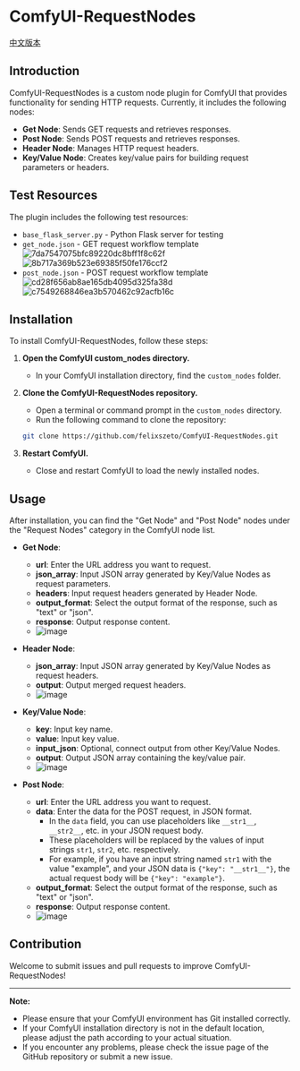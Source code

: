 # ComfyUI-RequestNodes

[中文版本](README_zh.md)

## Introduction

ComfyUI-RequestNodes is a custom node plugin for ComfyUI that provides functionality for sending HTTP requests. Currently, it includes the following nodes:

*   **Get Node**: Sends GET requests and retrieves responses.
*   **Post Node**: Sends POST requests and retrieves responses.
*   **Header Node**: Manages HTTP request headers.
*   **Key/Value Node**: Creates key/value pairs for building request parameters or headers.

## Test Resources

The plugin includes the following test resources:
* `base_flask_server.py` - Python Flask server for testing
* `get_node.json` - GET request workflow template
![7da7547075bfc89220dc8bff1f8c62f](https://github.com/user-attachments/assets/ce9e6f04-1618-433a-8d69-4857a280dc61)
![8b717a369b523e69385f50fe176ccf2](https://github.com/user-attachments/assets/b5f1795a-589d-43df-8e82-a1a079262e5f)
* `post_node.json` - POST request workflow template
![cd28f656ab8ae165db4095d325fa38d](https://github.com/user-attachments/assets/28ad21f5-2949-4c41-8d61-994b9170f37c)
![c7549268846ea3b570462c92acfb16c](https://github.com/user-attachments/assets/12dbd00b-af85-439d-978f-301760536005)

## Installation

To install ComfyUI-RequestNodes, follow these steps:

1.  **Open the ComfyUI custom_nodes directory.**
    *   In your ComfyUI installation directory, find the `custom_nodes` folder.

2.  **Clone the ComfyUI-RequestNodes repository.**
    *   Open a terminal or command prompt in the `custom_nodes` directory.
    *   Run the following command to clone the repository:

    ```bash
    git clone https://github.com/felixszeto/ComfyUI-RequestNodes.git
    ```

3.  **Restart ComfyUI.**
    *   Close and restart ComfyUI to load the newly installed nodes.

## Usage

After installation, you can find the "Get Node" and "Post Node" nodes under the "Request Nodes" category in the ComfyUI node list.

*   **Get Node**:
    *   **url**: Enter the URL address you want to request.
    *   **json_array**: Input JSON array generated by Key/Value Nodes as request parameters.
    *   **headers**: Input request headers generated by Header Node.
    *   **output_format**: Select the output format of the response, such as "text" or "json".
    *   **response**: Output response content.
    *   ![image](https://github.com/user-attachments/assets/cdb1938f-f8a9-4a4b-a787-90fa4d543523)


*   **Header Node**:
    *   **json_array**: Input JSON array generated by Key/Value Nodes as request headers.
    *   **output**: Output merged request headers.
    *   ![image](https://github.com/user-attachments/assets/832e4a4a-ffd5-42b2-bc3c-0c24f113c0bf)


*   **Key/Value Node**:
    *   **key**: Input key name.
    *   **value**: Input key value.
    *   **input_json**: Optional, connect output from other Key/Value Nodes.
    *   **output**: Output JSON array containing the key/value pair.
    *   ![image](https://github.com/user-attachments/assets/dfe7dab0-2b1b-4f99-ac6f-89e01d03b7e0)




*   **Post Node**:
    *   **url**: Enter the URL address you want to request.
    *   **data**: Enter the data for the POST request, in JSON format.
        *   In the `data` field, you can use placeholders like `__str1__`, `__str2__`, etc. in your JSON request body.
        *   These placeholders will be replaced by the values of input strings `str1`, `str2`, etc. respectively.
        *   For example, if you have an input string named `str1` with the value "example", and your JSON data is `{"key": "__str1__"}`, the actual request body will be `{"key": "example"}`.
    *   **output_format**: Select the output format of the response, such as "text" or "json".
    *   **response**: Output response content.
    *   ![image](https://github.com/user-attachments/assets/6eda9fef-48cf-478c-875e-6bd6d850bff2)



   
## Contribution

Welcome to submit issues and pull requests to improve ComfyUI-RequestNodes!

---

**Note:**

*   Please ensure that your ComfyUI environment has Git installed correctly.
*   If your ComfyUI installation directory is not in the default location, please adjust the path according to your actual situation.
*   If you encounter any problems, please check the issue page of the GitHub repository or submit a new issue.
